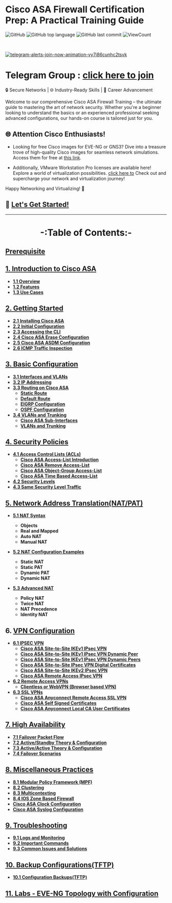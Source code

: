 # Cisco ASA Firewall Certification Prep: A Practical Training Guide

![GitHub](https://img.shields.io/github/license/hegdepavankumar/cisco-asa-firewall-training?style=flat)
![GitHub top language](https://img.shields.io/github/languages/top/hegdepavankumar/cisco-asa-firewall-training?style=flat)
![GitHub last commit](https://img.shields.io/github/last-commit/hegdepavankumar/cisco-asa-firewall-training?style=flat)
![ViewCount](https://views.whatilearened.today/views/github/hegdepavankumar/cisco-asa-firewall-training.svg?cache=remove)

<br>

[![telegram-alerts-join-now-animation-vy7i86cunhc2tsvk](https://github.com/hegdepavankumar/VMware-Workstation-Pro-17-Licence-Keys/assets/85627085/fd79e514-376d-4d44-9d1a-48d74ae49930)](https://t.me/resourcehub1)


# Telegram Group : [click here to join](https://t.me/resourcehub1)
🔒 Secure Networks | 🌐 Industry-Ready Skills | 🚀 Career Advancement <br>

Welcome to our comprehensive Cisco ASA Firewall Training – the ultimate guide to mastering the art of network security. Whether you're a beginner looking to understand the basics or an experienced professional seeking advanced configurations, our hands-on course is tailored just for you. <br>

## 🌐 **Attention Cisco Enthusiasts!**

- Looking for free Cisco images for EVE-NG or GNS3? Dive into a treasure trove of high-quality Cisco images for seamless network simulations. Access them for free at [this link](https://github.com/hegdepavankumar/Cisco-Images-for-GNS3-and-EVE-NG). 

- Additionally, VMware Workstation Pro licenses are available here! Explore a world of virtualization possibilities. [click here to](https://github.com/hegdepavankumar/VMware-Workstation-Pro-17-Licence-Keys) Check out and supercharge your network and virtualization journey!

Happy Networking and Virtualizing! 🚀






## 🔗 [Let's Get Started!](https://github.com/hegdepavankumar/cisco-asa-firewall-training/blob/main/Courses/0.Prerequisite.md)

<hr>

# <p align="center">**-:Table of Contents:-**</p>

<p align="center">
  <strong>
    
## [Prerequisite](https://github.com/hegdepavankumar/cisco-asa-firewall-training/blob/main/Courses/0.Prerequisite.md)
## [1. Introduction to Cisco ASA](https://github.com/hegdepavankumar/cisco-asa-firewall-training/blob/main/Courses/01.Introduction%20to%20Cisco%20ASA.md)
   - [1.1 Overview](https://github.com/hegdepavankumar/cisco-asa-firewall-training/blob/main/Courses/01.Introduction%20to%20Cisco%20ASA.md)
   - [1.2 Features](https://github.com/hegdepavankumar/cisco-asa-firewall-training/blob/main/Courses/01.Introduction%20to%20Cisco%20ASA.md)
   - [1.3 Use Cases](https://github.com/hegdepavankumar/cisco-asa-firewall-training/blob/main/Courses/01.Introduction%20to%20Cisco%20ASA.md)

## [2. Getting Started](https://github.com/hegdepavankumar/cisco-asa-firewall-training/blob/main/Courses/02.Getting%20Started.md)
   - [2.1 Installing Cisco ASA](https://github.com/hegdepavankumar/cisco-asa-firewall-training/blob/main/Courses/02.Getting%20Started.md)
   - [2.2 Initial Configuration](https://github.com/hegdepavankumar/cisco-asa-firewall-training/blob/main/Courses/02.Getting%20Started.md)
   - [2.3 Accessing the CLI](https://github.com/hegdepavankumar/cisco-asa-firewall-training/blob/main/Courses/02.Getting%20Started.md)
   - [2.4 Cisco ASA Erase Configuration](https://github.com/hegdepavankumar/cisco-asa-firewall-training/blob/main/Courses/02.Getting%20Started.md)
   - [2.5 Cisco ASA ASDM Configuration](https://github.com/hegdepavankumar/cisco-asa-firewall-training/blob/main/Courses/02.Getting%20Started.md)
   - [2.6 ICMP Traffic Inspection](https://github.com/hegdepavankumar/cisco-asa-firewall-training/blob/main/Courses/02.Getting%20Started.md)

## [3. Basic Configuration](https://github.com/hegdepavankumar/cisco-asa-firewall-training/blob/main/Courses/03.Basic%20Configuration.md)
   - [3.1 Interfaces and VLANs](https://github.com/hegdepavankumar/cisco-asa-firewall-training/blob/main/Courses/03.Basic%20Configuration.md)
   - [3.2 IP Addressing](https://github.com/hegdepavankumar/cisco-asa-firewall-training/blob/main/Courses/03.Basic%20Configuration.md)
   - [3.3 Routing on Cisco ASA](https://github.com/hegdepavankumar/cisco-asa-firewall-training/blob/main/Courses/03.Basic%20Configuration.md)
       - [Static Route](https://github.com/hegdepavankumar/cisco-asa-firewall-training/blob/main/Courses/03.Basic%20Configuration.md)
       - [Default Route](https://github.com/hegdepavankumar/cisco-asa-firewall-training/blob/main/Courses/03.Basic%20Configuration.md)
       - [EIGRP Configuration](https://github.com/hegdepavankumar/cisco-asa-firewall-training/blob/main/Courses/03.Basic%20Configuration.md)
       - [OSPF Configuration](https://github.com/hegdepavankumar/cisco-asa-firewall-training/blob/main/Courses/03.Basic%20Configuration.md)   
   - [3.4 VLANs and Trunking](https://github.com/hegdepavankumar/cisco-asa-firewall-training/blob/main/Courses/03.Basic%20Configuration.md)
       - [Cisco ASA Sub-Interfaces](https://github.com/hegdepavankumar/cisco-asa-firewall-training/blob/main/Courses/03.Basic%20Configuration.md)
       - [VLANs and Trunking](https://github.com/hegdepavankumar/cisco-asa-firewall-training/blob/main/Courses/03.Basic%20Configuration.md)

## [4. Security Policies](https://github.com/hegdepavankumar/cisco-asa-firewall-training/blob/main/Courses/04.Security%20Policies.md)
   - [4.1 Access Control Lists (ACLs)](https://github.com/hegdepavankumar/cisco-asa-firewall-training/blob/main/Courses/04.Security%20Policies.md)
       - [Cisco ASA Access-List Introduction](https://github.com/hegdepavankumar/cisco-asa-firewall-training/blob/main/Courses/04.Security%20Policies.md)
       - [Cisco ASA Remove Access-List](https://github.com/hegdepavankumar/cisco-asa-firewall-training/blob/main/Courses/04.Security%20Policies.md)
       - [Cisco ASA Object-Group Access-List](https://github.com/hegdepavankumar/cisco-asa-firewall-training/blob/main/Courses/04.Security%20Policies.md)
       - [Cisco ASA Time Based Access-List](https://github.com/hegdepavankumar/cisco-asa-firewall-training/blob/main/Courses/04.Security%20Policies.md)
   - [4.2 Security Levels](https://github.com/hegdepavankumar/cisco-asa-firewall-training/blob/main/Courses/04.Security%20Policies.md)
   - [4.3 Same Security Level Traffic](https://github.com/hegdepavankumar/cisco-asa-firewall-training/blob/main/Courses/04.Security%20Policies.md)


 ## [5. Network Address Translation(NAT/PAT)](https://github.com/hegdepavankumar/cisco-asa-firewall-training/blob/main/Courses/05.Network%20Address%20Translation_NAT-PAT.md)
   - [5.1 NAT Syntax](https://github.com/hegdepavankumar/cisco-asa-firewall-training/blob/main/Courses/05.Network%20Address%20Translation_NAT-PAT.md)
       - Objects
       - Real and Mapped
       - Auto NAT
       - Manual NAT

   - [5.2 NAT Configuration Examples](https://github.com/hegdepavankumar/cisco-asa-firewall-training/blob/main/Courses/05.Network%20Address%20Translation_NAT-PAT.md)
       - Static NAT
       - Static PAT
       - Dynamic PAT
       - Dynamic NAT

   - [5.3 Advanced NAT](https://github.com/hegdepavankumar/cisco-asa-firewall-training/blob/main/Courses/05.Network%20Address%20Translation_NAT-PAT.md)
       - Policy NAT
       - Twice NAT
       - NAT Precedence
       - Identity NAT

## 6. [VPN Configuration](https://github.com/hegdepavankumar/cisco-asa-firewall-training/blob/main/Courses/06.VPN%20Configuration.md)
   - [6.1 IPSEC VPN](https://github.com/hegdepavankumar/cisco-asa-firewall-training/blob/main/Courses/06.VPN%20Configuration.md)
       - [Cisco ASA Site-to-Site IKEv1 IPsec VPN](https://github.com/hegdepavankumar/cisco-asa-firewall-training/blob/main/Courses/06.VPN%20Configuration.md)
       - [Cisco ASA Site-to-Site IKEv1 IPsec VPN Dynamic Peer](https://github.com/hegdepavankumar/cisco-asa-firewall-training/blob/main/Courses/06.VPN%20Configuration.md)
       - [Cisco ASA Site-to-Site IKEv1 IPsec VPN Dynamic Peers](https://github.com/hegdepavankumar/cisco-asa-firewall-training/blob/main/Courses/06.VPN%20Configuration.md)
       - [Cisco ASA Site-to-Site IPsec VPN Digital Certificates](https://github.com/hegdepavankumar/cisco-asa-firewall-training/blob/main/Courses/06.VPN%20Configuration.md)
       - [Cisco ASA Site-to-Site IKEv2 IPsec VPN](https://github.com/hegdepavankumar/cisco-asa-firewall-training/blob/main/Courses/06.VPN%20Configuration.md)
       - [Cisco ASA Remote Access IPsec VPN](https://github.com/hegdepavankumar/cisco-asa-firewall-training/blob/main/Courses/06.VPN%20Configuration.md)
   - [6.2 Remote Access VPNs](https://github.com/hegdepavankumar/cisco-asa-firewall-training/blob/main/Courses/06.VPN%20Configuration.md)
       - [Clientless or WebVPN (Browser based VPN)](https://github.com/hegdepavankumar/cisco-asa-firewall-training/blob/main/Courses/06.VPN%20Configuration.md)
   - [6.3 SSL VPNs](https://github.com/hegdepavankumar/cisco-asa-firewall-training/blob/main/Courses/06.VPN%20Configuration.md)
       - [Cisco ASA Anyconnect Remote Access SSL VPN](https://github.com/hegdepavankumar/cisco-asa-firewall-training/blob/main/Courses/06.VPN%20Configuration.md)
       - [Cisco ASA Self Signed Certificates](https://github.com/hegdepavankumar/cisco-asa-firewall-training/blob/main/Courses/06.VPN%20Configuration.md)
       - [Cisco ASA Anyconnect Local CA User Certificates](https://github.com/hegdepavankumar/cisco-asa-firewall-training/blob/main/Courses/06.VPN%20Configuration.md)

## [7. High Availability](https://github.com/hegdepavankumar/cisco-asa-firewall-training/blob/main/Courses/07.High%20Availability.md)
   - [7.1 Failover Packet Flow](https://github.com/hegdepavankumar/cisco-asa-firewall-training/blob/main/Courses/07.High%20Availability.md)
   - [7.2 Active/Standby Theory & Configuration](https://github.com/hegdepavankumar/cisco-asa-firewall-training/blob/main/Courses/07.High%20Availability.md)
   - [7.3 Active/Active Theory & Configuration](https://github.com/hegdepavankumar/cisco-asa-firewall-training/blob/main/Courses/07.High%20Availability.md)
   - [7.4 Failover Scenarios](https://github.com/hegdepavankumar/cisco-asa-firewall-training/blob/main/Courses/07.High%20Availability.md)

## [8. Miscellaneous Practices](https://github.com/hegdepavankumar/cisco-asa-firewall-training/blob/main/Courses/08.Miscellaneous%20Practices.md)
   - [8.1 Modular Policy Framework (MPF)](https://github.com/hegdepavankumar/cisco-asa-firewall-training/blob/main/Courses/08.Miscellaneous%20Practices.md)
   - [8.2 Clustering](https://github.com/hegdepavankumar/cisco-asa-firewall-training/blob/main/Courses/08.Miscellaneous%20Practices.md)
   - [8.3 Multicontexting](https://github.com/hegdepavankumar/cisco-asa-firewall-training/blob/main/Courses/08.Miscellaneous%20Practices.md)
   - [8.4 IOS Zone Based Firewall](https://github.com/hegdepavankumar/cisco-asa-firewall-training/blob/main/Courses/08.Miscellaneous%20Practices.md)
   - [Cisco ASA Clock Configuration](https://github.com/hegdepavankumar/cisco-asa-firewall-training/blob/main/Courses/08.Miscellaneous%20Practices.md)
   - [Cisco ASA Syslog Configuration](https://github.com/hegdepavankumar/cisco-asa-firewall-training/blob/main/Courses/08.Miscellaneous%20Practices.md)

## [9. Troubleshooting](https://github.com/hegdepavankumar/cisco-asa-firewall-training/blob/main/Courses/09.Troubleshooting.md)
   - [9.1 Logs and Monitoring](https://github.com/hegdepavankumar/cisco-asa-firewall-training/blob/main/Courses/09.Troubleshooting.md)
   - [9.2 Important Commands](https://github.com/hegdepavankumar/cisco-asa-firewall-training/blob/main/Courses/09.Troubleshooting.md)
   - [9.3 Common Issues and Solutions](https://github.com/hegdepavankumar/cisco-asa-firewall-training/blob/main/Courses/09.Troubleshooting.md)
     
## [10. Backup Configurations(TFTP)](https://github.com/hegdepavankumar/cisco-asa-firewall-training/blob/main/Courses/10.Backup%20Configurations.md)
   - [10.1 Configuration Backups(TFTP)](https://github.com/hegdepavankumar/cisco-asa-firewall-training/blob/main/Courses/10.Backup%20Configurations.md)

## [11. Labs - EVE-NG Topology with Configuration](https://github.com/hegdepavankumar/cisco-asa-firewall-training/tree/main/Courses/All%20Labs)




  </strong>
</p>
